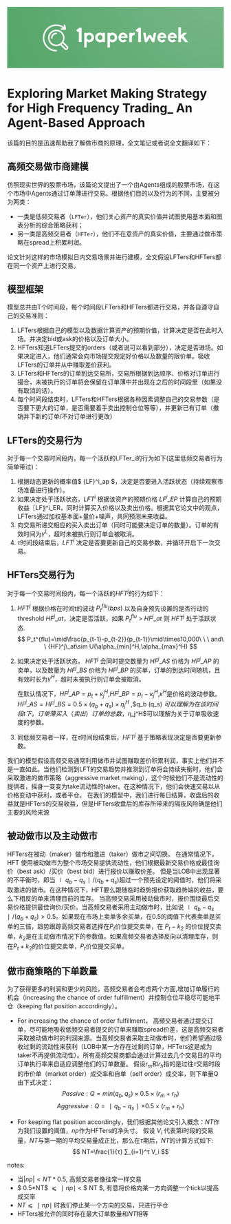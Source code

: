 ![1paper1week](../../docs/1paper1week-git.jpg)

# Exploring Market Making Strategy for High Frequency Trading_ An Agent-Based Approach

该篇的目的是迅速帮助我了解做市商的原理，全文笔记或者说全文翻译如下：

## 高频交易做市商建模
仿照现实世界的股票市场，该篇论文提出了一个由Agents组成的股票市场，在这个市场中Agents通过订单薄进行交易。根据他们目的以及行为的不同，主要被分为两类：
- 一类是低频交易者（`LFTer`），他们关心资产的真实价值并试图使用基本面和图表分析的综合策略获利；
- 另一类是高频交易者（`HFTer`），他们不在意资产的真实价值，主要通过做市策略在spread上积累利润。

论文针对这样的市场模拟日内交易场景并进行建模，全文假设LFTers和HFTers都在同一个资产上进行交易。


## 模型框架
模型总共由T个时间段，每个时间段LFTers和HFTers都进行交易，并各自遵守自己的交易准则：
1. LFTers根据自己的模型以及数据计算资产的预期价值，计算决定是否在此时入场。并决定bid或ask的价格以及订单大小。
2. HFTers知道LFTers提交的orders（或者说可以看到部分），决定是否进场。如果决定进入，他们通常会向市场提交规定好价格以及数量的限价单。吸收LFTers的订单并从中赚取差价获利。
3. LFTers和HFTers的订单到达交易所，交易所根据到达顺序、价格对订单进行撮合，未被执行的订单将会保留在订单薄中并出现在之后的时间段里（如果没有取消的话）。
4. 每个时间段结束时，LFTers和HFTers根据各种因素调整自己的交易参数（是否要下更大的订单，是否需要着手卖出控制仓位等等），并更新已有订单（撤销并下新的订单/不对订单进行更改）

## LFTers的交易行为
对于每一个交易时间段内，每一个活跃的LFTer_i的行为如下(这里低频交易者行为简单带过)：
1. 根据动态更新的概率值$ {LF}^i\_ap $，决定是否要进入活跃状态（持续观察市场准备进行操作）。
2. 如果决定处于活跃状态，${LFT}^i$ 根据该资产的预期价格 ${LF}^i\_EP$ 计算自己的预期收益〖LF〗^i_ER，同时计算买入价格以及卖出价格。根据其它论文中的观点，LFTers通过加权基本面+量价+噪声，共同预测未来收益。
3. 向交易所递交相应的买入卖出订单（同时可能要决定订单的数量）。订单的有效时间为$\gamma^L$，超时未被执行则订单会被取消。
4. $τ$时间段结束后，${LFT}^i$ 决定是否要更新自己的交易参数，并循环开启下一次交易。

## HFTers交易行为
对于每一个交易时间段内，每一个活跃的${HFT}^j$的行为如下：
1. ${HFT}^j$ 根据价格在时间t的波动 $P_t^{flu}(bps)$ 以及自身预先设置的是否行动的threshold ${HF}^j\_at$，决定是否活跃，如果 $P_t^{flu}$ > $HF^j\_at$ 则 ${HFT}^j$ 处于活跃状态.
$$
P_t^{flu}=\mid\frac{p_{t-1}-p_{t-2}}{p_{t-1}}\mid\times10,000\ \ \ and\ \ {HF}^j\_at\sim U(\alpha_{min}^H,\alpha_{max}^H)
$$
2. 如果决定处于活跃状态， ${HFT}^j$ 会同时提交数量为 ${HF}^j\_AS$ 价格为 ${HF}^j\_AP$ 的卖单，以及数量为 ${HF}^j\_BS$ 价格为 ${HF}^j\_BP$ 的买单，订单的到达时间随机，且有效时长为$\gamma^H$，超时未被执行则订单会被取消。
    
    在默认情况下，$HF^j\_AP=p_t+κ_j^H$,$HF^j\_BP=p_t-κ_j^H$,$κ^H$是价格的波动参数。$HF^j\_AS=HF^j\_BS=0.5×(q_b+q_s)×η_j^H$ ,$q_b (q_s) $可以理解为在该时间段t下，订单薄买入（卖出）订单的总数，$η_j^H$可以理解为关于订单吸收速度的参数。
3. 同低频交易者一样，在$τ$时间段结束后，${HFT}^j$ 基于策略表现决定是否要更新参数。

我们的模型假设高频交易通常利用做市并试图赚取差价积累利润，事实上他们并不是一直如此。当他们检测到LFT的交易趋势并推测到订单将会持续失衡时，他们会采取激进的做市策略（aggressive market making），这个时候他们不是流动性的提供者，摇身一变变为take流动性的taker。在这种情况下，他们会快速交易以从价格变动中获利，或者平仓。 在我们的模型中，我们进行每日结算，收盘后的收益就是HFTers的交易收益，但是HFTers收盘后的库存所带来的隔夜风险确是他们主要的风险来源

## 被动做市以及主动做市
HFTers在被动（maker）做市和激进（taker）做市之间切换。 在通常情况下，HFT 使用被动做市为整个市场交易提供流动性，他们根据最新交易价格或最佳询价（best ask）/买价（best bid）进行报价以赚取价差。 但是当LOB中出现显著的不平衡时，即当$∣q_b - q_s∣/(q_b + q_s)$超过一个预先设定的阈值时，他们将采取激进的做市。在这种情况下，HFT要么跟随临时趋势报价获取趋势端的收益，要么下相反的单来清理目前的库存。
当高频交易采用被动做市时，报价围绕最后交易价格提供最佳询价/买价。当高频交易者采用主动做市时，比如说$∣q_b - q_s∣/(q_b + q_s) >0.5$。如果现在市场上卖单多余买单，在0.5的阈值下代表卖单是买单的三倍，趋势跟踪高频交易者选择在$P_t$价位提交卖单，在 $P_t-k_2$ 的价位提交卖单，$k_2$是在主动做市情况下的参数值。如果高频交易者选择反向以清理库存，则在$P_t+k_2$的价位提交卖单，$P_t$价位提交买单。

## 做市商策略的下单数量
为了获得更多的利润和更少的风险，高频交易者会考虑两个方面,增加订单履行的机会（increasing the chance of order fulfillment）并控制仓位平稳尽可能地平仓（keeping flat position accordingly）。

- For increasing the chance of order fulfillment，
高频交易者通过提交订单，尽可能地吸收低频交易者提交的订单来赚取spread价差，这是高频交易者采取被动做市时的利润来源。当高频交易者采取主动做市时，他们希望通过吸收过剩的流动性来获利（LOB中某一方存在过剩的订单，HFTers这是成为taker不再提供流动性）。所有高频交易商都会通过计算过去几个交易日的平均订单执行率来自适应调整他们的订单数量。 假设$r_m$和$r_h$指的是过往$τ$交易时段的市价单（market order）成交率和自单（self order）成交率，则下单量Q由下式决定：
$$
Passive:Q=min(q_b,q_s)×0.5×(r_m+r_h)
$$
$$
Aggressive:Q=∣q_b-q_s∣×0.5×(r_m+r_h)
$$

- For keeping flat position accordingly，我们根据其他论文引入概念：$NT$作为我们设置的阈值，$np$作为HFTers的净头寸。 假设 $V_i$ 代表第i时段的交易量，$NT$与第一期的平均交易量成正比，那么在$τ$期后，$NT$的计算方式如下:
$$
NT=\frac{1}{τ} ∑_{i=1}^τ V_i 
$$

notes:
- 当$|np|<NT*0.5$, 高频交易者像往常一样交易
- $ 0.5*NT$ $⩽∣np∣$ < $ NT $, 有意将价格向某一方向调整一个tick以提高成交率
- $NT⩽∣np∣$ 时我们停止某一个方向的交易，只进行平仓
- HFTers被允许的同时存在最大订单数量和$NT$相等
